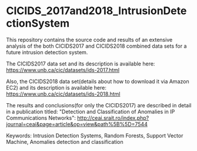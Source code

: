 # CICIDS_2017and2018_IntrusionDetectionSystem

This repository contains the source code and results of an extensive analysis of the both CICIDS2017 and CICIDS2018 combined data sets for a future intrusion detection system.

The CICIDS2017 data set and its description is available here: https://www.unb.ca/cic/datasets/ids-2017.html

Also, the CICIDS2018 data set(details about how to download it via Amazon EC2) and its description is available here: https://www.unb.ca/cic/datasets/ids-2018.html

The results and conclusions(for only the CICIDS2017) are described in detail in a publication titled: "Detection and Classification of Anomalies in IP Communications Networks": http://ceai.srait.ro/index.php?journal=ceai&page=article&op=view&path%5B%5D=7544

Keywords: Intrusion Detection Systems, Random Forests, Support Vector Machine, Anomalies detection and classification
